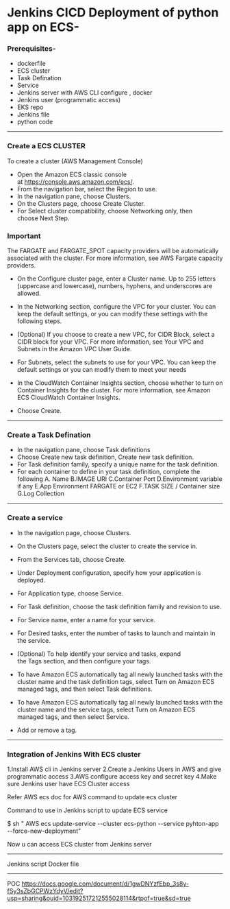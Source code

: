 # Jenkins CICD Deployment of python app on ECS-

### Prerequisites-
- dockerfile 
- ECS cluster
- Task Defination
- Service
- Jenkins server with AWS CLI configure , docker
- Jenkins user (programmatic access)
- EKS repo
- Jenkins file
- python code
---------------------------------------------------------------------------------------------------------
### Create a ECS CLUSTER 

To create a cluster (AWS Management Console)

- Open the Amazon ECS classic console at https://console.aws.amazon.com/ecs/.
- From the navigation bar, select the Region to use.
- In the navigation pane, choose Clusters.
- On the Clusters page, choose Create Cluster.
- For Select cluster compatibility, choose Networking only, then choose Next Step.

### Important

The FARGATE and FARGATE_SPOT capacity providers will be automatically associated with the cluster. For more information, see AWS Fargate capacity providers.

- On the Configure cluster page, enter a Cluster name. Up to 255 letters (uppercase and lowercase), numbers, hyphens, and underscores are allowed.


- In the Networking section, configure the VPC for your cluster. You can keep the default settings, or you can modify these settings with the following steps.

- (Optional) If you choose to create a new VPC, for CIDR Block, select a CIDR block for your VPC. For more information, see Your VPC and Subnets in the Amazon VPC User Guide.

- For Subnets, select the subnets to use for your VPC. You can keep the default settings or you can modify them to meet your needs
- In the CloudWatch Container Insights section, choose whether to turn on Container Insights for the cluster. For more information, see Amazon ECS CloudWatch Container Insights.
- Choose Create.
---------------------------------------------------------------------------------------------------------
### Create a Task Defination


- In the navigation pane, choose Task definitions
- Choose Create new task definition, Create new task definition.
- For Task definition family, specify a unique name for the task definition.
- For each container to define in your task definition, complete the following 
A. Name 
B.IMAGE URI
C.Container Port
D.Environment variable if any
E.App Environment FARGATE or EC2
F.TASK SIZE / Container size
G.Log Collection

--------------------------------------------------------------------------------------------------------
### Create a service


- In the navigation page, choose Clusters.
- On the Clusters page, select the cluster to create the service in.
- From the Services tab, choose Create.
- Under Deployment configuration, specify how your application is deployed.
- For Application type, choose Service.
- For Task definition, choose the task definition family and revision to use.
- For Service name, enter a name for your service.
- For Desired tasks, enter the number of tasks to launch and maintain in the service.
- (Optional) To help identify your service and tasks, expand the Tags section, and then configure your tags.

- To have Amazon ECS automatically tag all newly launched tasks with the cluster name and the task definition tags, select Turn on Amazon ECS managed tags, and then select Task definitions.
- To have Amazon ECS automatically tag all newly launched tasks with the cluster name and the service tags, select Turn on Amazon ECS managed tags, and then select Service.
- Add or remove a tag.


---------------------------------------------------------------------------------------------------------

### Integration of Jenkins With ECS cluster


1.Install  AWS cli in Jenkins server
2.Create a Jenkins Users in AWS and give programmatic access
3.AWS configure access key and secret key 
4.Make sure Jenkins user have ECS Cluster access 

Refer AWS ecs doc for AWS command to update ecs cluster 

Command to use in Jenkins script to update ECS service

$        sh " AWS ecs update-service --cluster ecs-python --service pyhton-app --force-new-deployment"


Now u can access ECS cluster from Jenkins server

--------------------------------------------------------------------

Jenkins script
Docker file

--------------------------------------------------------------------
POC https://docs.google.com/document/d/1gwDNYzfEbp_3s8y-fSy3sZbGCPWzYdyV/edit?usp=sharing&ouid=103192517212555028114&rtpof=true&sd=true
